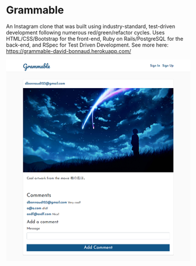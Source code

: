 # Grammable
An Instagram clone that was built using industry-standard, test-driven development following numerous red/green/refactor cycles. Uses HTML/CSS/Bootstrap for the front-end, Ruby on Rails/PostgreSQL for the back-end, and RSpec for Test Driven Development. See more here: https://grammable-david-bonnaud.herokuapp.com/
 
<img src="grammable.png" alt="Grammable Screenshot">  

  
